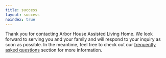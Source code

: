 ```yaml
---
title: success
layout: success
noindex: true
---
```

Thank you for contacting Arbor House Assisted Living Home. We look forward to serving you and your family and will respond to your inquiry as soon as possible.  In the meantime, feel free to check out our [frequently asked questions](/faqs "Answers to frequently asked questions") section for more information.    